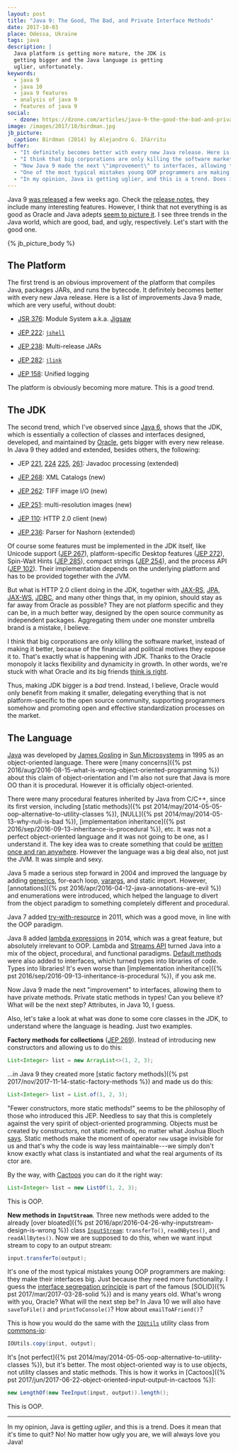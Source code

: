 ```yaml
---
layout: post
title: "Java 9: The Good, The Bad, and Private Interface Methods"
date: 2017-10-03
place: Odessa, Ukraine
tags: java
description: |
  Java platform is getting more mature, the JDK is
  getting bigger and the Java language is getting
  uglier, unfortunately.
keywords:
  - java 9
  - java 10
  - java 9 features
  - analysis of java 9
  - features of java 9
social:
  - dzone: https://dzone.com/articles/java-9-the-good-the-bad-and-private-interface-meth
image: /images/2017/10/birdman.jpg
jb_picture:
  caption: Birdman (2014) by Alejandro G. Iñárritu
buffer:
  - "It definitely becomes better with every new Java release. Here is a list of improvements Java 9 made, which are very useful, without doubt"
  - "I think that big corporations are only killing the software market, instead of making it better, because of the financial and political motives they expose it to"
  - "Now Java 9 made the next \"improvement\" to interfaces, allowing them to have private methods. Private static methods in types! Can you believe it?"
  - "One of the most typical mistakes young OOP programmers are making: they make their interfaces big. Just because they need more functionality"
  - "In my opinion, Java is getting uglier, and this is a trend. Does it mean that it's time to quit?"
---
```


Java 9 [was released](https://blogs.oracle.com/java/java-9-release-now-available)
a few weeks ago. Check the
[release notes](https://docs.oracle.com/javase/9/whatsnew/toc.htm),
they include many interesting features. However, I think that
not everything is as good as Oracle and Java adepts
[seem to picture it](https://www.reddit.com/r/programming/comments/71ls99/java_9_released/).
I see three trends in the Java world, which are good, bad, and ugly,
respectively. Let's start with the good one.

<!--more-->

{% jb_picture_body %}

## The Platform

The first trend is an obvious improvement of the platform that compiles Java,
packages JARs, and runs the bytecode. It definitely becomes better with every
new Java release. Here is a list of improvements Java&nbsp;9 made, which are
very useful, without doubt:

  * [JSR 376](http://openjdk.java.net/projects/jigsaw/spec/): Module System a.k.a. [Jigsaw](http://openjdk.java.net/projects/jigsaw/)

  * [JEP 222](http://openjdk.java.net/jeps/222): [`jshell`](http://jakubdziworski.github.io/java/2016/07/31/jshell-getting-started-examples.html)

  * [JEP 238](http://openjdk.java.net/jeps/238): Multi-release JARs

  * [JEP 282](http://openjdk.java.net/jeps/282): [`jlink`](https://blog.idrsolutions.com/2017/05/java-9-jlink-explained-in-5-minutes/)

  * [JEP 158](http://openjdk.java.net/jeps/158): Unified logging

The platform is obviously becoming more mature. This is a _good_ trend.

## The JDK

The second trend, which I've observed since
[Java&nbsp;6](https://www.oracle.com/technetwork/java/javase/features-141434.html),
shows that the JDK, which is essentially a collection of
classes and interfaces designed, developed, and maintained by
[Oracle](https://www.oracle.com/java/index.html),
gets bigger with every new release. In Java&nbsp;9 they added and extended,
besides others, the following:

  * JEP [221](http://openjdk.java.net/jeps/221),
    [224](http://openjdk.java.net/jeps/224)
    [225](http://openjdk.java.net/jeps/225),
    [261](http://openjdk.java.net/jeps/261): Javadoc processing (extended)

  * [JEP 268](http://openjdk.java.net/jeps/268): XML Catalogs (new)

  * [JEP 262](http://openjdk.java.net/jeps/262): TIFF image I/O (new)

  * [JEP 251](http://openjdk.java.net/jeps/251): multi-resolution images (new)

  * [JEP 110](http://openjdk.java.net/jeps/110): HTTP 2.0 client (new)

  * [JEP 236](http://openjdk.java.net/jeps/236): Parser for Nashorn (extended)

Of course some features must be implemented in the JDK itself, like
Unicode support ([JEP 267](http://openjdk.java.net/jeps/267)),
platform-specific Desktop features ([JEP 272](http://openjdk.java.net/jeps/272)),
Spin-Wait Hints ([JEP 285](http://openjdk.java.net/jeps/285)),
compact strings ([JEP 254](http://openjdk.java.net/jeps/254)),
and the process API ([JEP 102](http://openjdk.java.net/jeps/102)).
Their implementation depends on the underlying platform and has
to be provided together with the JVM.

But what is HTTP 2.0 client doing in the JDK, together with
[JAX-RS](https://jcp.org/en/jsr/detail?id=311),
[JPA](https://www.jcp.org/en/jsr/detail?id=338),
[JAX-WS](https://jcp.org/en/jsr/detail?id=224),
[JDBC](https://www.jcp.org/en/jsr/detail?id=221),
and many other things that, in my opinion,
should stay as far away from Oracle as possible?
They are not platform specific and they can be, in a much better way, designed
by the open source community as independent packages.
Aggregating them under one monster umbrella brand is a mistake, I believe.

I think that big corporations are only killing the software market,
instead of making it better, because of the financial and political motives
they expose it to. That's exactly what is happening with JDK. Thanks to
the Oracle monopoly it lacks flexibility and dynamicity in growth. In other
words, we're stuck with what Oracle and its big friends
[think is right](https://news.ycombinator.com/item?id=14301531).

Thus, making JDK bigger is a _bad_ trend. Instead, I believe,
Oracle would only benefit from making it smaller,
delegating everything that is not platform-specific to the open
source community, supporting programmers somehow and promoting open and effective
standardization processes on the market.

## The Language

[Java](https://en.wikipedia.org/wiki/Java_%28programming_language%29)
was developed by
[James Gosling](https://en.wikipedia.org/wiki/James_Gosling) in
[Sun Microsystems](https://en.wikipedia.org/wiki/Sun_Microsystems)
in 1995 as an object-oriented language. There were
[many concerns]({% pst 2016/aug/2016-08-15-what-is-wrong-object-oriented-programming %})
about this claim of object-orientation and I'm also not sure that Java
is more OO than it is procedural. However it is officially object-oriented.

There were many procedural features inherited by Java from C/C++, since
its first version, including
[static methods]({% pst 2014/may/2014-05-05-oop-alternative-to-utility-classes %}),
[NULL]({% pst 2014/may/2014-05-13-why-null-is-bad %}),
[implementation inheritance]({% pst 2016/sep/2016-09-13-inheritance-is-procedural %}),
etc. It was not a perfect object-oriented language and it was not going
to be one, as I understand it. The key idea was to create something that could
be [written once and ran anywhere](https://en.wikipedia.org/wiki/Write_once,_run_anywhere).
However the language was a big deal also, not just the JVM. It was simple and sexy.

Java&nbsp;5 made a serious step forward in 2004 and improved the language by
adding
[generics](https://en.wikipedia.org/wiki/Generics_in_Java),
for-each loop,
[varargs](https://en.wikipedia.org/wiki/Java_syntax#Varargs),
and static import. However, [annotations]({% pst 2016/apr/2016-04-12-java-annotations-are-evil %})
and enumerations were introduced, which helped the language to divert
from the object paradigm to something completely different and procedural.

Java&nbsp;7 added [try-with-resource](http://docs.oracle.com/javase/7/docs/technotes/guides/language/try-with-resources.html)
in 2011, which was a good move, in line with the OOP paradigm.

Java&nbsp;8 added [lambda expressions](http://openjdk.java.net/projects/lambda/) in 2014,
which was a great feature, but absolutely irrelevant to OOP. Lambda and
[Streams API](https://www.oracle.com/technetwork/articles/java/ma14-java-se-8-streams-2177646.html)
turned Java into a mix of the object, procedural, and functional
paradigms. [Default methods](https://docs.oracle.com/javase/tutorial/java/IandI/defaultmethods.html)
were also added to interfaces, which turned types into libraries of code. Types into libraries!
It's even worse than
[implementation inheritance]({% pst 2016/sep/2016-09-13-inheritance-is-procedural %}),
if you ask me.

Now Java&nbsp;9 made the next "improvement" to interfaces, allowing them to have
private methods. Private static methods in types! Can you believe it? What will
be the next step? Attributes, in Java&nbsp;10, I guess.

Also, let's take a look at what was done to some core classes in the JDK,
to understand where the language is heading. Just two examples.

**Factory methods for collections**
([JEP 269](http://openjdk.java.net/jeps/269)).
Instead of introducing new constructors and allowing us to do this:

```java
List<Integer> list = new ArrayList<>(1, 2, 3);
```

...in Java&nbsp;9 they created more
[static factory methods]({% pst 2017/nov/2017-11-14-static-factory-methods %})
and made us do this:

```java
List<Integer> list = List.of(1, 2, 3);
```

"Fewer constructors, more static methods!" seems to be the philosophy of those who
introduced this JEP. Needless to say that this is completely against the
very spirit of object-oriented programming. Objects must be created by
constructors, not static methods, no matter what Joshua Bloch
[says](https://amzn.to/2crH5tW). Static methods make the moment of operator
`new` usage invisible for us and that's why the code is way less
maintainable---we simply don't know exactly what class is instantiated and
what the real arguments of its ctor are.

By the way, with [Cactoos](https://www.cactoos.org) you can do it the right way:

```java
List<Integer> list = new ListOf(1, 2, 3);
```

This is OOP.

**New methods in `InputStream`**.
Three new methods were added to the
already [over bloated]({% pst 2016/apr/2016-04-26-why-inputstream-design-is-wrong %}) class
[`InputStream`](http://download.java.net/java/jdk9/docs/api/java/io/InputStream.html):
`transferTo()`, `readNBytes()`, and `readAllBytes()`.
Now we are supposed to do this, when we want input stream to
copy to an output stream:

```java
input.transferTo(output);
```

It's one of the most typical mistakes young OOP programmers are making: they
make their interfaces big. Just because they need more functionality. I guess the
[interface segregation principle](https://en.wikipedia.org/wiki/Interface_segregation_principle)
is part of the famous [SOLID]({% pst 2017/mar/2017-03-28-solid %})
and is many years old. What's wrong with you, Oracle?
What will the next step be? In Java&nbsp;10 we will also have
`saveToFile()` and `printToConsole()`? How about `emailToAFriend()`?

This is how you would do the same with the
[`IOUtils`](https://commons.apache.org/proper/commons-io/javadocs/api-2.4/org/apache/commons/io/IOUtils.html)
utility class from
[commons-io](https://commons.apache.org/proper/commons-io/):

```java
IOUtils.copy(input, output);
```

It's [not perfect]({% pst 2014/may/2014-05-05-oop-alternative-to-utility-classes %}),
but it's better. The most object-oriented way is to use objects, not
utility classes and static methods. This is how it works in
[Cactoos]({% pst 2017/jun/2017-06-22-object-oriented-input-output-in-cactoos %}):

```java
new LengthOf(new TeeInput(input, output)).length();
```

This is OOP.

<hr/>

In my opinion, Java is getting _uglier_, and this is a trend. Does it mean
that it's time to quit? No! No matter how ugly you are, we will always love you
Java!


